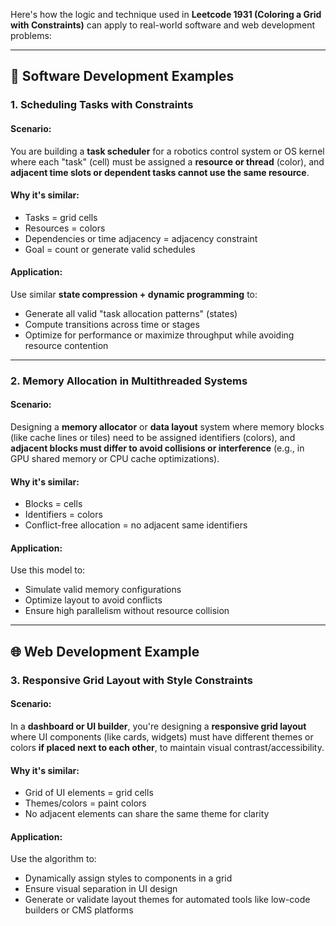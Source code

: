 Here's how the logic and technique used in **Leetcode 1931 (Coloring a Grid with Constraints)** can apply to real-world software and web development problems:

---

## 🧠 **Software Development Examples**

### **1. Scheduling Tasks with Constraints**

#### **Scenario:**

You are building a **task scheduler** for a robotics control system or OS kernel where each "task" (cell) must be assigned a **resource or thread** (color), and **adjacent time slots or dependent tasks cannot use the same resource**.

#### **Why it's similar:**

* Tasks = grid cells
* Resources = colors
* Dependencies or time adjacency = adjacency constraint
* Goal = count or generate valid schedules

#### **Application:**

Use similar **state compression + dynamic programming** to:

* Generate all valid "task allocation patterns" (states)
* Compute transitions across time or stages
* Optimize for performance or maximize throughput while avoiding resource contention

---

### **2. Memory Allocation in Multithreaded Systems**

#### **Scenario:**

Designing a **memory allocator** or **data layout** system where memory blocks (like cache lines or tiles) need to be assigned identifiers (colors), and **adjacent blocks must differ to avoid collisions or interference** (e.g., in GPU shared memory or CPU cache optimizations).

#### **Why it's similar:**

* Blocks = cells
* Identifiers = colors
* Conflict-free allocation = no adjacent same identifiers

#### **Application:**

Use this model to:

* Simulate valid memory configurations
* Optimize layout to avoid conflicts
* Ensure high parallelism without resource collision

---

## 🌐 **Web Development Example**

### **3. Responsive Grid Layout with Style Constraints**

#### **Scenario:**

In a **dashboard or UI builder**, you're designing a **responsive grid layout** where UI components (like cards, widgets) must have different themes or colors **if placed next to each other**, to maintain visual contrast/accessibility.

#### **Why it's similar:**

* Grid of UI elements = grid cells
* Themes/colors = paint colors
* No adjacent elements can share the same theme for clarity

#### **Application:**

Use the algorithm to:

* Dynamically assign styles to components in a grid
* Ensure visual separation in UI design
* Generate or validate layout themes for automated tools like low-code builders or CMS platforms
